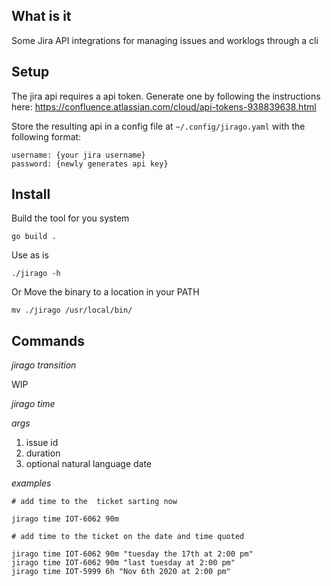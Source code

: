 ## What is it

Some Jira API integrations for managing issues and worklogs through a cli

## Setup

The jira api requires a api token. Generate one by following the instructions
here: https://confluence.atlassian.com/cloud/api-tokens-938839638.html

Store the resulting api in a config file at `~/.config/jirago.yaml` with the
following format:

```
username: {your jira username}
password: {newly generates api key}
```

## Install

Build the tool for you system

```
go build .
```

Use as is 

```
./jirago -h
```

Or Move the binary to a location in your PATH

```
mv ./jirago /usr/local/bin/
```

## Commands

_jirago transition_

WIP

_jirago time_

*args*

1. issue id
1. duration
1. optional natural language date

*examples*

```
# add time to the  ticket sarting now

jirago time IOT-6062 90m

# add time to the ticket on the date and time quoted

jirago time IOT-6062 90m "tuesday the 17th at 2:00 pm"
jirago time IOT-6062 90m "last tuesday at 2:00 pm"
jirago time IOT-5999 6h "Nov 6th 2020 at 2:00 pm"
```
